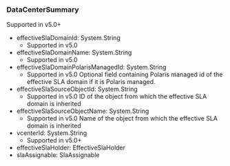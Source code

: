 ### DataCenterSummary
Supported in v5.0+

- effectiveSlaDomainId: System.String
  - Supported in v5.0
- effectiveSlaDomainName: System.String
  - Supported in v5.0
- effectiveSlaDomainPolarisManagedId: System.String
  - Supported in v5.0
Optional field containing Polaris managed id of the effective SLA domain if it is Polaris managed.
- effectiveSlaSourceObjectId: System.String
  - Supported in v5.0
ID of the object from which the effective SLA domain is inherited
- effectiveSlaSourceObjectName: System.String
  - Supported in v5.0
Name of the object from which the effective SLA domain is inherited
- vcenterId: System.String
  - Supported in v5.0+
- effectiveSlaHolder: EffectiveSlaHolder
- slaAssignable: SlaAssignable
